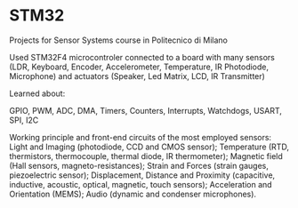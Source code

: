 # STM32

Projects for Sensor Systems course in Politecnico di Milano

Used STM32F4 microcontroler connected to a board with many sensors (LDR, Keyboard, Encoder, Accelerometer, Temperature, IR Photodiode, Microphone) and actuators (Speaker, Led Matrix, LCD, IR Transmitter)

Learned about:

GPIO, PWM, ADC, DMA, Timers, Counters, Interrupts, Watchdogs, USART, SPI, I2C

Working principle and front-end circuits of the most employed sensors:
Light and Imaging (photodiode, CCD and CMOS sensor);
Temperature (RTD, thermistors, thermocouple, thermal diode, IR thermometer);
Magnetic field (Hall sensors, magneto-resistances);
Strain and Forces (strain gauges, piezoelectric sensor);
Displacement, Distance and Proximity (capacitive, inductive, acoustic, optical, magnetic, touch sensors);
Acceleration and Orientation (MEMS);
Audio (dynamic and condenser microphones).
